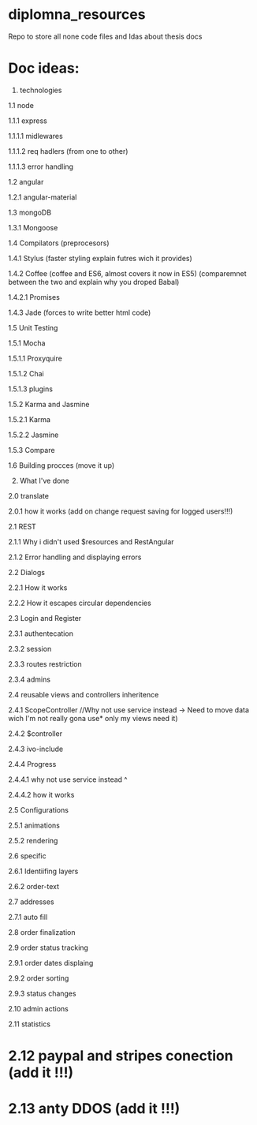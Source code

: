 # diplomna_resources
Repo to store all none code files and Idas about thesis docs

# Doc ideas:


1. technologies

1.1 node

1.1.1 express

1.1.1.1 midlewares

1.1.1.2 req hadlers (from one to other)

1.1.1.3 error handling

1.2 angular

1.2.1 angular-material

1.3 mongoDB

1.3.1 Mongoose

1.4 Compilators (preprocesors)

1.4.1 Stylus (faster styling explain futres wich it provides)

1.4.2 Coffee (coffee and ES6, almost covers it now in ES5) (comparemnet between the two and explain why you droped Babal)

1.4.2.1 Promises 

1.4.3 Jade (forces to write better html code)

1.5 Unit Testing

1.5.1 Mocha

1.5.1.1 Proxyquire

1.5.1.2 Chai

1.5.1.3 plugins

1.5.2 Karma and Jasmine

1.5.2.1 Karma

1.5.2.2 Jasmine

1.5.3 Compare

1.6 Building procces (move it up)

2. What I've done

2.0 translate

2.0.1 how it works (add on change request saving for logged users!!!)

2.1 REST

2.1.1 Why i didn't used $resources and RestAngular

2.1.2 Error handling and displaying errors

2.2 Dialogs

2.2.1 How it works

2.2.2 How it escapes circular dependencies

2.3 Login and Register

2.3.1 authentecation

2.3.2 session

2.3.3 routes restriction

2.3.4 admins

2.4 reusable views and controllers inheritence

2.4.1 ScopeController //Why not use service instead -> Need to move data wich I'm not really gona use* only my views need it)

2.4.2 $controller

2.4.3 ivo-include

2.4.4 Progress

2.4.4.1 why not use service instead ^ 

2.4.4.2 how it works

2.5 Configurations

2.5.1 animations

2.5.2 rendering

2.6 specific

2.6.1 Identiifing layers

2.6.2 order-text

2.7 addresses

2.7.1 auto fill

2.8 order finalization

2.9 order status tracking

2.9.1 order dates displaing

2.9.2 order sorting 

2.9.3 status changes

2.10 admin actions

2.11 statistics 

# 2.12 paypal and stripes conection (add it !!!)

# 2.13 anty DDOS (add it !!!)

